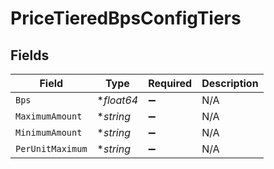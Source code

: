 # PriceTieredBpsConfigTiers


## Fields

| Field              | Type               | Required           | Description        |
| ------------------ | ------------------ | ------------------ | ------------------ |
| `Bps`              | **float64*         | :heavy_minus_sign: | N/A                |
| `MaximumAmount`    | **string*          | :heavy_minus_sign: | N/A                |
| `MinimumAmount`    | **string*          | :heavy_minus_sign: | N/A                |
| `PerUnitMaximum`   | **string*          | :heavy_minus_sign: | N/A                |